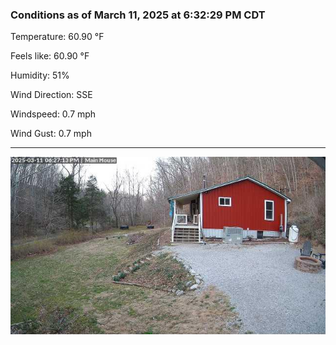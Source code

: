 ### Conditions as of March 11, 2025 at 6:32:29 PM CDT 

Temperature: 60.90 &deg;F

Feels like: 60.90 &deg;F

Humidity: 51%

Wind Direction: SSE

Windspeed: 0.7 mph

Wind Gust: 0.7 mph

---

<img src="./images/latest.jpeg"/>

